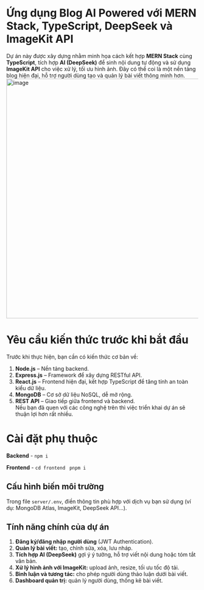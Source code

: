 # Ứng dụng Blog AI Powered với MERN Stack, TypeScript, DeepSeek và ImageKit API

Dự án này được xây dựng nhằm minh họa cách kết hợp **MERN Stack** cùng **TypeScript**, tích hợp **AI (DeepSeek)** để sinh nội dung tự động và sử dụng **ImageKit API** cho việc xử lý, tối ưu hình ảnh. Đây có thể coi là một nền tảng blog hiện đại, hỗ trợ người dùng tạo và quản lý bài viết thông minh hơn.
<img width="1361" height="628" alt="image" src="https://github.com/user-attachments/assets/570fe2c2-66c4-4fc7-ad42-54ec8593f71d" />

# Yêu cầu kiến thức trước khi bắt đầu

Trước khi thực hiện, bạn cần có kiến thức cơ bản về:  
1.  **Node.js** – Nền tảng backend.
2.  **Express.js** – Framework để xây dựng RESTful API.
3.  **React.js** – Frontend hiện đại, kết hợp TypeScript để tăng tính an toàn kiểu dữ liệu.
4.  **MongoDB** – Cơ sở dữ liệu NoSQL, dễ mở rộng.
5.  **REST API** – Giao tiếp giữa frontend và backend.  
Nếu bạn đã quen với các công nghệ trên thì việc triển khai dự án sẽ thuận lợi hơn rất nhiều.

# Cài đặt phụ thuộc

**Backend** - `npm i`

**Frontend** - `cd frontend` ` pnpm i`

## Cấu hình biến môi trường

Trong file `server/.env`, điền thông tin phù hợp với dịch vụ bạn sử dụng (ví dụ: MongoDB Atlas, ImageKit, DeepSeek API…).

## Tính năng chính của dự án

1. **Đăng ký/đăng nhập người dùng** (JWT Authentication).  
2. **Quản lý bài viết:** tạo, chỉnh sửa, xóa, lưu nháp.  
2. **Tích hợp AI (DeepSeek)** gợi ý ý tưởng, hỗ trợ viết nội dung hoặc tóm tắt văn bản.  
4. **Xử lý hình ảnh với ImageKit:** upload ảnh, resize, tối ưu tốc độ tải.  
5. **Bình luận và tương tác:** cho phép người dùng thảo luận dưới bài viết.  
6. **Dashboard quản trị:** quản lý người dùng, thống kê bài viết.  

